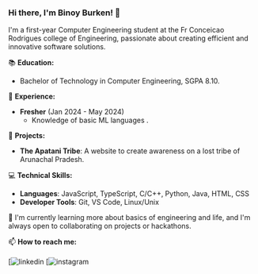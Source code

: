 ### Hi there, I'm Binoy Burken! 👋  
I'm a first-year Computer Engineering student at the Fr Conceicao Rodrigues college of Engineering, passionate about creating efficient and innovative software solutions. 

📚 **Education:**  
- Bachelor of Technology in Computer Engineering, SGPA 8.10.

🔭 **Experience:**  
- **Fresher** (Jan 2024 - May 2024)  
  - Knowledge of basic ML languages .


🚀 **Projects:**  
- **The Apatani Tribe**: A website to create awareness on a lost tribe of Arunachal Pradesh.

💻 **Technical Skills:**  
- **Languages**: JavaScript, TypeScript, C/C++, Python, Java, HTML, CSS    
- **Developer Tools**: Git, VS Code, Linux/Unix

🌱 I'm currently learning more about basics of engineering and life, and I'm always open to collaborating on projects or hackathons.

📫 **How to reach me:**  
<br>
[![linkedin](https://www.linkedin.com/in/binoy-burken-12b02b361?utm_source=share&utm_campaign=share_via&utm_content=profile&utm_medium=android_app)
[![instagram](https://www.instagram.com/ols.youth_?igsh=Yzl0NjZmYmJmNnd3&utm_source=qr)

